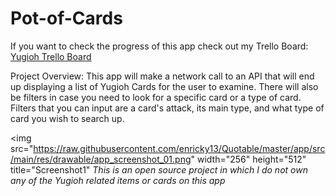 # Pot-of-Cards

If you want to check the progress of this app check out my Trello Board:
<a href = "https://trello.com/b/sYffXRhK/yugioh-card-search">Yugioh Trello Board </a>

Project Overview:
This app will make a network call to an API that will end up displaying a list of Yugioh Cards for the user to examine. There will also be filters in case you need to look for a specific card or a type of card. Filters that you can input are a card's attack, its main type, and what type of card you wish to search up.


<img src="https://raw.githubusercontent.com/enricky13/Quotable/master/app/src/main/res/drawable/app_screenshot_01.png" width="256" height="512" title="Screenshot1"
*This is an open source project in which I do not own any of the Yugioh related items or cards on this app*

